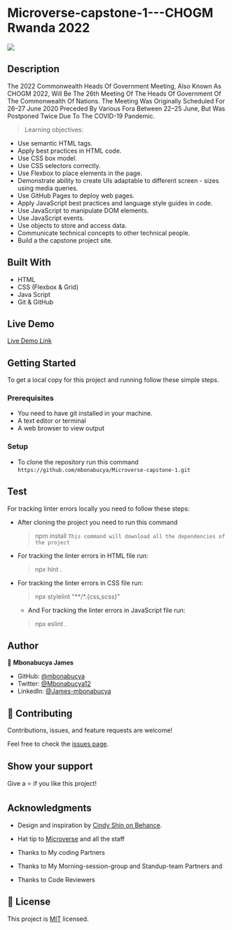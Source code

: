 # Microverse-capstone-1---CHOGM Rwanda 2022
![](https://img.shields.io/badge/CapstoneProject-orange)

## Description

The 2022 Commonwealth Heads Of Government Meeting, Also Known As CHOGM 2022, Will Be The 26th Meeting Of The Heads Of Government Of The Commonwealth Of Nations.
The Meeting Was Originally Scheduled For 26–27 June 2020 Preceded By Various Fora Between 22–25 June, But Was Postponed Twice Due To The COVID-19 Pandemic.

> Learning objectives: 

- Use semantic HTML tags.
- Apply best practices in HTML code.
- Use CSS box model.
- Use CSS selectors correctly.
- Use Flexbox to place elements in the page.
- Demonstrate ability to create UIs adaptable to different screen - sizes using media queries.
- Use GitHub Pages to deploy web pages.
- Apply JavaScript best practices and language style guides in code.
- Use JavaScript to manipulate DOM elements.
- Use JavaScript events.
- Use objects to store and access data.
- Communicate technical concepts to other technical people.
- Build a the capstone project site.

## Built With

- HTML
- CSS (Flexbox & Grid)
- Java Script
- Git & GitHub


## Live Demo

[Live Demo Link](https://mbonabucya.github.io/Microverse-capstone-1/)

## Getting Started

To get a local copy for this project and running follow these simple steps.

### Prerequisites

- You need to have git installed in your machine.
- A text editor or terminal
- A web browser to view output

### Setup

- To clone the repository run this command `https://github.com/mbonabucya/Microverse-capstone-1.git`

## Test

For tracking linter errors locally you need to follow these steps:

- After cloning the project you need to run this command
  > npm install
   `This command will download all the dependencies of the project`

- For tracking the linter errors in HTML file run:
  > npx hint .

- For tracking the linter errors in CSS file run:
  > npx stylelint "**/*.{css,scss}"

  - And For tracking the linter errors in JavaScript file run:
  > npx eslint .

## Author

👤 **Mbonabucya James**

 - GitHub: [@mbonabucya](https://github.com/mbonabucya)
- Twitter: [@Mbonabucya12](https://twitter.com/Mbonabucya12)
- LinkedIn: [@James-mbonabucya](https://linkedin.com/in/james-mbonabucya)

## 🤝 Contributing

Contributions, issues, and feature requests are welcome!

Feel free to check the [issues page](https://github.com/mbonabucya/Microverse-capstone-1/issues).

## Show your support

Give a ⭐️ if you like this project!

## Acknowledgments

- Design and inspiration by [Cindy Shin on Behance](https://www.behance.net/gallery/29845175/CC-Global-Summit-2015).


- Hat tip to [Microverse](www.microverse.org)  and all the staff
- Thanks to My coding Partners 
- Thanks to My Morning-session-group and Standup-team Partners and
- Thanks to Code Reviewers
  

## 📝 License

This project is [MIT](./LICENSE) licensed.
